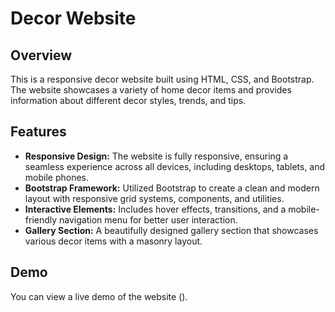 # Decor Website

## Overview
This is a responsive decor website built using HTML, CSS, and Bootstrap. The website showcases a variety of home decor items and provides information about different decor styles, trends, and tips.

## Features
- **Responsive Design:** The website is fully responsive, ensuring a seamless experience across all devices, including desktops, tablets, and mobile phones.
- **Bootstrap Framework:** Utilized Bootstrap to create a clean and modern layout with responsive grid systems, components, and utilities.
- **Interactive Elements:** Includes hover effects, transitions, and a mobile-friendly navigation menu for better user interaction.
- **Gallery Section:** A beautifully designed gallery section that showcases various decor items with a masonry layout.

## Demo
You can view a live demo of the website ().
